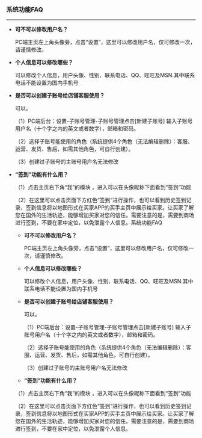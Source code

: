 ### 系统功能FAQ

---

* **可不可以修改用户名？**

  PC端主页左上角头像旁，点击“设置”，这里可以修改用户名，仅可修改一次，请谨慎修改。

* **个人信息可以修改哪些？**

  可以修改个人信息，用户头像、性别、联系电话、QQ、旺旺及MSN.其中联系电话不能设置为国内手机号

* **是否可以创建子账号给店铺客服使用？**

  可以。

  （1）PC端后台：设置-子账号管理-子账号管理点击\[新建子账号\] 输入子账号用户名（十个字之内的英文或者数字），邮箱和密码。

  （2）选择子账号能使用的角色（系统提供4个角色（无法编辑删除）：客服、运营、发货、售后，如需其他角色，可自行创建）。

  （3）创建过子账号的主账号用户名无法修改

* **“签到”功能有什么用？**

  （1）点击主页右下角“我”的模块 ，进入可以在头像昵称下面看到“签到”功能

  （2）在这里可以点击页面下方红色“签到”进行操作，也可以看到历史签到记录，签到信息将以地图形式在买家APP的买手主页中展示给买家。让买家了解您在国外的生活轨迹，能够增加买家对您的信任。需要注意的是，需要到商场进行签到，不要在家中定位，以免泄露个人信息。系统功能FAQ

  * **可不可以修改用户名？**

    PC端主页左上角头像旁，点击“设置”，这里可以修改用户名，仅可修改一次，请谨慎修改。

  * **个人信息可以修改哪些？**

    可以修改个人信息，用户头像、性别、联系电话、QQ、旺旺及MSN.其中联系电话不能设置为国内手机号

  * **是否可以创建子账号给店铺客服使用？**

    可以。

    （1）PC端后台：设置-子账号管理-子账号管理点击\[新建子账号\] 输入子账号用户名（十个字之内的英文或者数字），邮箱和密码。

    （2）选择子账号能使用的角色（系统提供4个角色（无法编辑删除）：客服、运营、发货、售后，如需其他角色，可自行创建）。

    （3）创建过子账号的主账号用户名无法修改

  * **“签到”功能有什么用？**

  （1）点击主页右下角“我”的模块 ，进入可以在头像昵称下面看到“签到”功能

  （2）在这里可以点击页面下方红色“签到”进行操作，也可以看到历史签到记录，签到信息将以地图形式在买家APP的买手主页中展示给买家。让买家了解您在国外的生活轨迹，能够增加买家对您的信任。需要注意的是，需要到商场进行签到，不要在家中定位，以免泄露个人信息。



